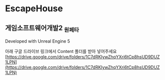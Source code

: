# EscapeHouse
## 게임소프트웨어개발2 <sub>원페타</sub>

Developed with Unreal Engine 5

아래 구글 드라이브 링크에서 Content 폴더를 받아 넣어주세요
[https://drive.google.com/drive/folders/1C7dRKIywZhqYXri6tCp8hsUD9DUZ1LPN](https://drive.google.com/drive/folders/1C7dRKIywZhqYXri6tCp8hsUD9DUZ1LPN)
